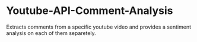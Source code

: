 # Youtube-API-Comment-Analysis
Extracts comments from a specific youtube video and provides a sentiment analysis on each of them separetely.

